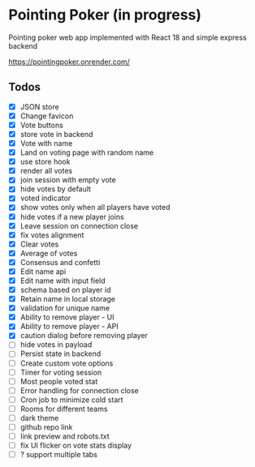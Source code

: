 # Pointing Poker (in progress)
Pointing poker web app implemented with React 18 and simple express backend

https://pointingpoker.onrender.com/

## Todos
- [x] JSON store
- [x] Change favicon
- [x] Vote buttons
- [x] store vote in backend
- [x] Vote with name
- [x] Land on voting page with random name
- [x] use store hook
- [x] render all votes
- [x] join session with empty vote
- [x] hide votes by default
- [x] voted indicator
- [x] show votes only when all players have voted
- [x] hide votes if a new player joins
- [x] Leave session on connection close
- [x] fix votes alignment
- [x] Clear votes
- [x] Average of votes
- [x] Consensus and confetti
- [x] Edit name api
- [x] Edit name with input field
- [x] schema based on player id
- [x] Retain name in local storage
- [x] validation for unique name
- [x] Ability to remove player - UI
- [x] Ability to remove player - API
- [x] caution dialog before removing player
- [ ] hide votes in payload
- [ ] Persist state in backend
- [ ] Create custom vote options
- [ ] Timer for voting session
- [ ] Most people voted stat
- [ ] Error handling for connection close
- [ ] Cron job to minimize cold start
- [ ] Rooms for different teams
- [ ] dark theme
- [ ] github repo link
- [ ] link preview and robots.txt
- [ ] fix UI flicker on vote stats display
- [ ] ? support multiple tabs
